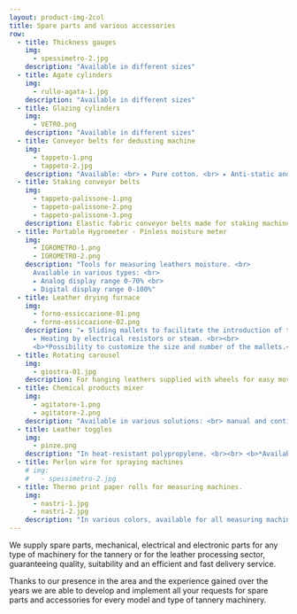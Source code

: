 ```yaml
---
layout: product-img-2col
title: Spare parts and various accessories
row:
  - title: Thickness gauges
    img:
      - spessimetro-2.jpg
    description: "Available in different sizes"
  - title: Agate cylinders
    img:
      - rullo-agata-1.jpg
    description: "Available in different sizes"
  - title: Glazing cylinders
    img:
      - VETRO.png
    description: "Available in different sizes"
  - title: Conveyor belts for dedusting machine
    img:
      - tappeto-1.png
      - tappeto-2.jpg
    description: "Available: <br> ▸ Pure cotton. <br> ▸ Anti-static and dust-proof without raised seams."
  - title: Staking conveyor belts
    img:
      - tappeto-palissone-1.png
      - tappeto-palissone-2.png
      - tappeto-palissone-3.png
    description: Elastic fabric conveyor belts made for staking machines Baggio; 3P; Cartigliano ecc.
  - title: Portable Hygrometer - Pinless moisture meter
    img:
      - IGROMETRO-1.png
      - IGROMETRO-2.png
    description: "Tools for measuring leathers moisture. <br>
      Available in various types: <br>
      ▸ Analog display range 0-70% <br>
      ▸ Digital display range 0-100%"
  - title: Leather drying furnace
    img:
      - forno-essiccazione-01.png
      - forno-essiccazione-02.png
    description: "▸ Sliding mallets to facilitate the introduction of the leathers. <br>
      ▸ Heating by electrical resistors or steam. <br><br>
      <b>*Possibility to customize the size and number of the mallets.</b>"
  - title: Rotating carousel
    img:
      - giostra-01.jpg
    description: For hanging leathers supplied with wheels for easy movement, foldable.
  - title: Chemical products mixer
    img:
      - agitatore-1.png
      - agitatore-2.png
    description: "Available in various solutions: <br> manual and continuous operation for drums or tanks. <br> Suitable to solve any agitation needs."
  - title: Leather toggles
    img:
      - pinze.png
    description: "In heat-resistant polypropylene. <br><br> <b>*Available in various types and materials.</b>"
  - title: Perlon wire for spraying machines
    # img:
    #   - spessimetro-2.jpg
  - title: Thermo print paper rolls for measuring machines.
    img:
      - nastri-1.jpg
      - nastri-2.jpg
    description: "In various colors, available for all measuring machine models."
---
```


We supply spare parts, mechanical, electrical and electronic parts for any type of machinery for the tannery or for the leather processing sector, guaranteeing quality, suitability and an efficient and fast delivery service.

Thanks to our presence in the area and the experience gained over the years we are able to develop and implement all your requests for spare parts and accessories for every model and type of tannery machinery.
